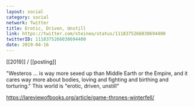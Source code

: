 ```yaml
---
layout: social
category: social
network: Twitter
title: Erotic, Driven, Unstill
link: https://twitter.com/steinea/status/1118375266030694400
twitterID: 1118375266030694400
date: 2019-04-16
---
```


[[2019]] / [[posting]]

"Westeros ... is way more sexed up than Middle Earth or the Empire, and it cares way more about bodies, loving and fighting and birthing and torturing." This world is "erotic, driven, unstill"

<https://lareviewofbooks.org/article/game-thrones-winterfell/>
